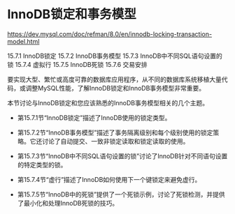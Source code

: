 # InnoDB锁定和事务模型

<https://dev.mysql.com/doc/refman/8.0/en/innodb-locking-transaction-model.html>

15.7.1 InnoDB锁定
15.7.2 InnoDB事务模型
15.7.3 InnoDB中不同SQL语句设置的锁
15.7.4 虚拟行
15.7.5 InnoDB死锁
15.7.6 交易安排

要实现大型、繁忙或高度可靠的数据库应用程序，从不同的数据库系统移植大量代码，或调整MySQL性能，了解InnoDB锁定和InnoDB事务模型非常重要。

本节讨论与InnoDB锁定和您应该熟悉的InnoDB事务模型相关的几个主题。

- 第15.7.1节“InnoDB锁定”描述了InnoDB使用的锁定类型。

- 第15.7.2节“InnoDB事务模型”描述了事务隔离级别和每个级别使用的锁定策略。它还讨论了自动提交、一致非锁定读取和锁定读取的使用。

- 第15.7.3节“InnoDB中不同SQL语句设置的锁”讨论了InnoDB针对不同语句设置的特定类型的锁。

- 第15.7.4节“虚行”描述了InnoDB如何使用下一个键锁定来避免虚行。

- 第15.7.5节“InnoDB中的死锁”提供了一个死锁示例，讨论了死锁检测，并提供了最小化和处理InnoDB死锁的技巧。
